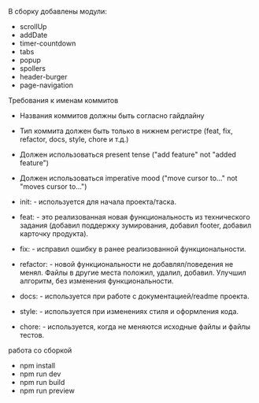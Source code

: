 В сборку добавлены модули:

- scrollUp
- addDate
- timer-countdown
- tabs
- popup
- spollers
- header-burger
- page-navigation

Требования к именам коммитов

- Названия коммитов должны быть согласно гайдлайну
- Тип коммита должен быть только в нижнем регистре (feat, fix, refactor, docs, style, chore и т.д.)
- Должен использоваться present tense ("add feature" not "added feature")
- Должен использоваться imperative mood ("move cursor to..." not "moves cursor to...")

- init: - используется для начала проекта/таска.
- feat: - это реализованная новая функциональность из технического задания (добавил поддержку зумирования, добавил footer, добавил карточку продукта).
- fix: - исправил ошибку в ранее реализованной функциональности.
- refactor: - новой функциональности не добавлял/поведения не менял. Файлы в другие места положил, удалил, добавил. Улучшил алгоритм, без изменения функциональности.
- docs: - используется при работе с документацией/readme проекта.
- style: - используется при изменениях стиля и оформления кода.
- chore: - используется, когда не меняются исходные файлы и файлы тестов.

работа со сборкой 

- npm install
- npm run dev
- npm run build
- npm run preview
